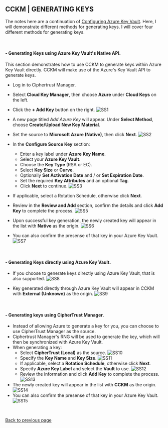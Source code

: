 ## CCKM | GENERATING KEYS

The notes here are a continuation of [Configuring Azure Key Vault](cckm_configure_azure_key_vault.md). Here, I will demonstrate different methods for generating keys. I will cover four different methods for generating keys.

<br>

#### - Generating Keys using Azure Key Vault's Native API.

This section demonstrates how to use CCKM to generate keys within Azure Key Vault directly. CCKM will make use of the Azure's Key Vault API to generate keys.

- Log in to Ciphertrust Manager.
- Select **Cloud Key Manager**, then choose **Azure** under **Cloud Keys** on the left.
- Click the **+ Add Key** button on the right.
![SS1](https://github.com/user-attachments/assets/f87d3f13-4044-474b-91a8-25ec7dba8a32)

- A new page titled *Add Azure Key* will appear. Under **Select Method**, choose **Create/Upload New Key Material**.
- Set the source to **Microsoft Azure (Native)**, then click **Next**.
![SS2](https://github.com/user-attachments/assets/71edb449-c37c-4b98-8090-a5e04d5fffb0)

- In the **Configure Source Key** section:
    + Enter a key label under **Azure Key Name**. 
    + Select your **Azure Key Vault**.
    + Choose the **Key Type** (RSA or EC).
    + Select **Key Size** or **Curve**.
    + Optionally **Set Activation Date** and / or **Set Expiration Date**.
    + Set the required **Key Attributes** and an optional **Tag**.
    + Click **Next** to continue.
![SS3](https://github.com/user-attachments/assets/b04bb4cb-9ee1-46d5-9403-2e880850eee3)
- If applicable, select a Rotation Schedule, otherwise click **Next**.
- Review in the **Review and Add** section, confirm the details and click **Add Key** to complete the process.
![SS5](https://github.com/user-attachments/assets/0587cdce-a61d-4439-bd4d-78bdef3373d4)
- Upon successful key generation, the newly created key will appear in the list with **Native** as the origin.
![SS6](https://github.com/user-attachments/assets/83a93f27-ad9a-4a3f-923a-5658040106fd)
- You can also confirm the presense of that key in your Azure Key Vault.
![SS7](https://github.com/user-attachments/assets/ded5da17-8132-4a0b-953e-73dc082ed71d)

<br>

#### - Generating Keys directly using Azure Key Vault.
- If you choose to generate keys directly using Azure Key Vault, that is also supported.
![SS8](https://github.com/user-attachments/assets/54f18d5a-e25f-4952-927a-69406045d311)

- Key generated directly through Azure Key Vault will appear in CCKM with **External (Unknown)** as the origin.
![SS9](https://github.com/user-attachments/assets/2f52d724-a3a2-4855-a421-268cacb72e73)

<br>

#### - Generating keys using CipherTrust Manager.
- Instead of allowing Azure to generate a key for you, you can choose to use CipherTrust Manager as the source.
- Ciphertrust Manager's RNG will be used to generate the key, which will then be synchronized with Azure Key Vault.
- When generating a key:
    - Select **CipherTrust (Local)** as the source.
![SS10](https://github.com/user-attachments/assets/d938af9c-9f5b-4712-b5d6-129247b51f94)
    - Specify the **Key Name** and **Key Size**.
![SS11](https://github.com/user-attachments/assets/33f43dc9-51a0-4cd9-a349-f48ef3e69039)
    - If applicable, select a **Rotation Schedule**, otherwise click **Next**.
    - Specify **Azure Key Label** and select the **Vault** to use.
![SS12](https://github.com/user-attachments/assets/4f1ccea3-a7e9-4bda-9a59-905037f95c53)
    - Review the information and click **Add Key** to complete the process.
![SS13](https://github.com/user-attachments/assets/50d49b0d-c8ac-47ab-a430-80bdd8edd893)
- The newly created key will appear in the list with **CCKM** as the origin.
![SS14](https://github.com/user-attachments/assets/b89d274a-66f0-4aca-ae0d-665b18f4b5cc)
- You can also confirm the presense of that key in your Azure Key Vault.
![SS15](https://github.com/user-attachments/assets/7c511660-bca5-48a3-974b-3ea978f667d7)

<br>

[Back to previous page](README.md)
